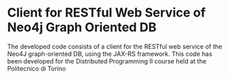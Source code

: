 # Client for RESTful Web Service of Neo4j Graph Oriented DB
The developed code consists of a client for the RESTful web service of the Neo4J graph-oriented DB, using the JAX-RS framework.
This code has been developed for the Distributed Programming II course held at the Politecnico di Torino

## 
